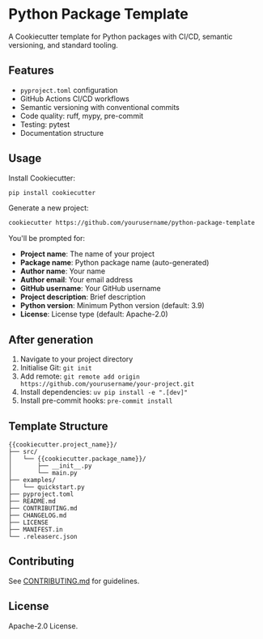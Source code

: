 # Python Package Template

A Cookiecutter template for Python packages with CI/CD, semantic versioning, and standard tooling.

## Features

- `pyproject.toml` configuration
- GitHub Actions CI/CD workflows
- Semantic versioning with conventional commits
- Code quality: ruff, mypy, pre-commit
- Testing: pytest
- Documentation structure

## Usage

Install Cookiecutter:

```bash
pip install cookiecutter
```

Generate a new project:

```bash
cookiecutter https://github.com/yourusername/python-package-template
```

You'll be prompted for:

- **Project name**: The name of your project
- **Package name**: Python package name (auto-generated)
- **Author name**: Your name
- **Author email**: Your email address
- **GitHub username**: Your GitHub username
- **Project description**: Brief description
- **Python version**: Minimum Python version (default: 3.9)
- **License**: License type (default: Apache-2.0)

## After generation

1. Navigate to your project directory
2. Initialise Git: `git init`
3. Add remote: `git remote add origin https://github.com/yourusername/your-project.git`
4. Install dependencies: `uv pip install -e ".[dev]"`
5. Install pre-commit hooks: `pre-commit install`

## Template Structure

```
{{cookiecutter.project_name}}/
├── src/
│   └── {{cookiecutter.package_name}}/
│       ├── __init__.py
│       └── main.py
├── examples/
│   └── quickstart.py
├── pyproject.toml
├── README.md
├── CONTRIBUTING.md
├── CHANGELOG.md
├── LICENSE
├── MANIFEST.in
└── .releaserc.json
```

## Contributing

See [CONTRIBUTING.md](CONTRIBUTING.md) for guidelines.

## License

Apache-2.0 License.
